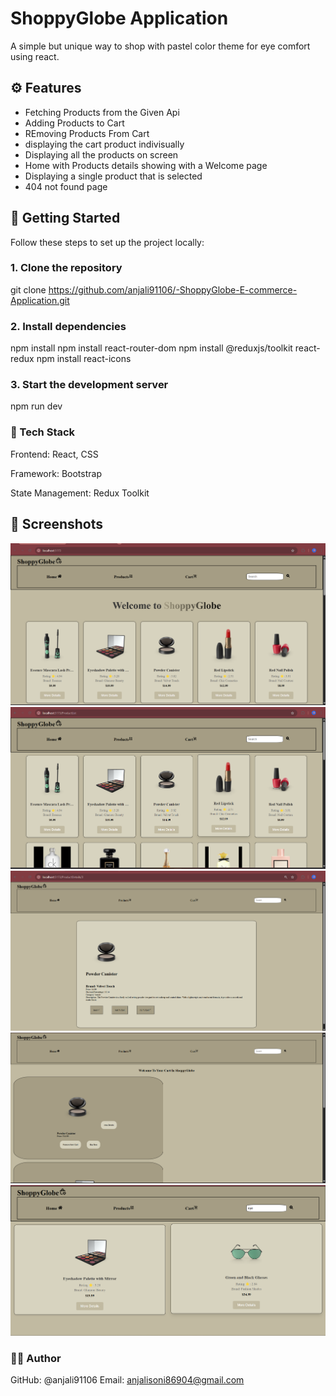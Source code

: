 # ShoppyGlobe Application

A simple but unique way to shop with pastel color theme for eye comfort using react.

## ⚙️ Features

- Fetching Products from the Given Api 
- Adding Products to Cart
- REmoving Products From Cart
- displaying the cart product indivisually 
- Displaying all the products on screen
- Home with Products details showing with a Welcome page
- Displaying a single product that is selected
- 404 not found page 


## 🚀 Getting Started

Follow these steps to set up the project locally:

### 1. Clone the repository

git clone https://github.com/anjali91106/-ShoppyGlobe-E-commerce-Application.git

### 2. Install dependencies

npm install
npm install react-router-dom
npm install @reduxjs/toolkit react-redux
npm install react-icons

### 3. Start the development server
npm run dev


### 🧰 Tech Stack
Frontend: React, CSS

Framework: Bootstrap

State Management: Redux Toolkit

## 📸 Screenshots
![App Screenshot](./src/assets/Screenshot%202025-04-21%20134148.png)
![App Screenshot](./src/assets/Screenshot%202025-04-21%20134209.png)
![App Screenshot](./src/assets/Screenshot%202025-04-21%20134233.png)
![App Screenshot](./src/assets/Screenshot%202025-04-21%20181538.png)
![App Screenshot](./src/assets/Screenshot%202025-04-21%20134321.png)

### 🙋‍♀️ Author

GitHub: @anjali91106
Email: anjalisoni86904@gmail.com
